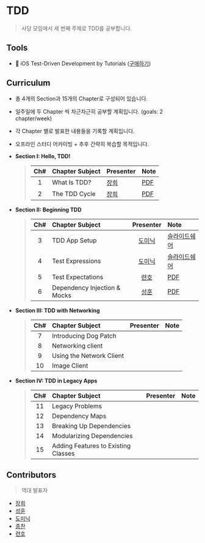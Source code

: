 # TDD

>사당 모임에서 세 번째 주제로 TDD를 공부합니다.

## Tools
* 📕 iOS Test-Driven Development by Tutorials ([구매하기](https://store.raywenderlich.com/products/ios-test-driven-development))

## Curriculum

* 총 4개의 Section과 15개의 Chapter로 구성되어 있습니다.

* 일주일에 두 Chapter 씩 차근차근히 공부할 계획입니다. (goals: 2 chapter/week)

* 각 Chapter 별로 발표한 내용들을 기록할 계획입니다.

* 오프라인 스터디 어카이빙 + 추후 간략히 복습할 목적입니다.

* **Section I: Hello, TDD!**
  > | Ch# | Chapter Subject | Presenter | Note |
  > |:---:| :--- | :--- | :--- |
  > |1|What Is TDD?|[장희]|[PDF](Chapter1.pdf)|
  > |2|The TDD Cycle|[장희]|[PDF](Chapter2.pdf)|

* **Section II: Beginning TDD**
  > | Ch# | Chapter Subject | Presenter | Note |
  > |:---:| :--- | :---: | :--- |
  > |3|TDD App Setup|[도미닉]|[슬라이드쉐어](https://www.slideshare.net/joonjhokil/tdd-app-setup)|
  > |4|Test Expressions|[도미닉]|[슬라이드쉐어](https://www.slideshare.net/joonjhokil/test-expressions)|
  > |5|Test Expectations|[련호]|[PDF](Chapter5.pdf)|
  > |6|Dependency Injection & Mocks|[성훈]|[PDF](Chapter6.pdf)|

* **Section III: TDD with Networking**
  > | Ch# | Chapter Subject | Presenter | Note |
  > |:---:| :--- | :---: | :--- |
  > |7|Introducing Dog Patch|||
  > |8|Networking client|||
  > |9|Using the Network Client|||
  > |10|Image Client|||

* **Section IV: TDD in Legacy Apps**
  > | Ch# | Chapter Subject | Presenter | Note |
  > |:---:| :--- | :---: | :--- |
  > |11|Legacy Problems|||
  > |12|Dependency Maps|||
  > |13|Breaking Up Dependencies|||
  > |14|Modularizing Dependencies|||
  > |15|Adding Features to Existing Classes|||

## Contributors

> 역대 발표자

* [장희]
* [성훈]
* [도미닉]
* [종찬]
* [련호]

[장희]: https://github.com/purpufu
[성훈]: https://github.com/Seonghun23
[도미닉]: https://github.com/AppleCEO
[종찬]: https://github.com/kimdaeman14
[련호]: https://github.com/LyunhoKim
